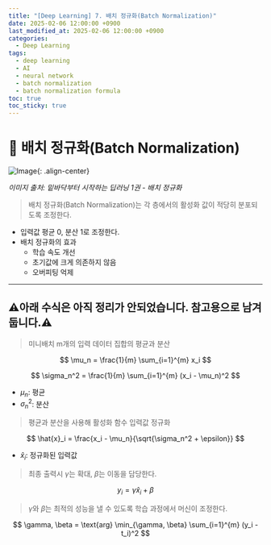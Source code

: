 ```yaml
---
title: "[Deep Learning] 7. 배치 정규화(Batch Normalization)"
date: 2025-02-06 12:00:00 +0900
last_modified_at: 2025-02-06 12:00:00 +0900
categories: 
  - Deep Learning
tags:
  - deep learning
  - AI
  - neural network
  - batch normalization
  - batch normalization formula
toc: true
toc_sticky: true
---
```


# 🎯 배치 정규화(Batch Normalization)

![Image](https://github.com/user-attachments/assets/4324b167-1c58-4845-afbd-eb65f4824109){: .align-center}

*이미지 출처: 밑바닥부터 시작하는 딥러닝 1권 - 배치 정규화*

> 배치 정규화(Batch Normalization)는 각 층에서의 활성화 값이 적당히 분포되도록 조정한다.

- 입력값 평균 0, 분산 1로 조정한다.
- 배치 정규화의 효과
  - 학습 속도 개선
  - 초기값에 크게 의존하지 않음
  - 오버피팅 억제

---
⚠️아래 수식은 아직 정리가 안되었습니다. 참고용으로 남겨둡니다.⚠️
---

> 미니배치 m개의 입력 데이터 집합의 평균과 분산

$$
\mu_n = \frac{1}{m} \sum_{i=1}^{m} x_i
$$

$$
\sigma_n^2 = \frac{1}{m} \sum_{i=1}^{m} (x_i - \mu_n)^2
$$

- $\mu_n$: 평균
- $\sigma_n^2$: 분산

> 평균과 분산을 사용해 활성화 함수 입력값 정규화

$$
\hat{x}_i = \frac{x_i - \mu_n}{\sqrt{\sigma_n^2 + \epsilon}}
$$

- $\hat{x}_i$: 정규화된 입력값

> 최종 출력시 $\gamma$는 확대, $\beta$는 이동을 담당한다.

$$
y_i = \gamma \hat{x}_i + \beta
$$

> $\gamma$와 $\beta$는 최적의 성능을 낼 수 있도록 학습 과정에서 머신이 조정한다.

$$
\gamma, \beta = \text{arg} \min_{\gamma, \beta} \sum_{i=1}^{m} (y_i - t_i)^2
$$

